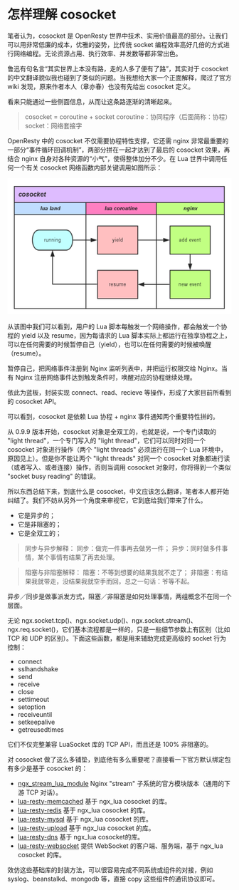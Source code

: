 # 怎样理解 cosocket

笔者认为，cosocket 是 OpenResty 世界中技术、实用价值最高的部分。让我们可以用非常低廉的成本，优雅的姿势，比传统 socket 编程效率高好几倍的方式进行网络编程。无论资源占用、执行效率、并发数等都非常出色。

鲁迅有句名言“其实世界上本没有路，走的人多了便有了路”，其实对于 cosocket 的中文翻译貌似我也碰到了类似的问题。当我想给大家一个正面解释，爬过了官方 wiki 发现，原来作者本人（章亦春）也没有先给出 cosocket 定义。

看来只能通过一些侧面信息，从而让这条路逐渐的清晰起来。

> cosocket = coroutine + socket
> coroutine：协同程序（后面简称：协程）
> socket：网络套接字

OpenResty 中的 cosocket 不仅需要协程特性支撑，它还需 nginx 非常最重要的一部分“事件循环回调机制”，两部分拼在一起才达到了最后的 cosocket 效果，再结合 nginx 自身对各种资源的“小气”，使得整体加分不少。在 Lua 世界中调用任何一个有关 cosocket 网络函数内部关键调用如图所示：

![](../images/cosocket_internal.png)

从该图中我们可以看到，用户的 Lua 脚本每触发一个网络操作，都会触发一个协程的 yield 以及 resume，因为每请求的 Lua 脚本实际上都运行在独享协程之上，可以在任何需要的时候暂停自己（yield），也可以在任何需要的时候被唤醒（resume）。

暂停自己，把网络事件注册到 Nginx 监听列表中，并把运行权限交给 Nginx。当有 Nginx 注册网络事件达到触发条件时，唤醒对应的协程继续处理。

依此为蓝板，封装实现 connect、read、recieve 等操作，形成了大家目前所看到的 cosocket API。

可以看到，cosocket 是依赖 Lua 协程 + nginx 事件通知两个重要特性拼的。

从 0.9.9 版本开始，cosocket 对象是全双工的，也就是说，一个专门读取的 "light thread"，一个专门写入的 "light thread"，它们可以同时对同一个 cosocket 对象进行操作（两个 "light threads" 必须运行在同一个 Lua 环境中，原因见上）。但是你不能让两个 "light threads" 对同一个 cosocket 对象都进行读（或者写入、或者连接）操作，否则当调用 cosocket 对象时，你将得到一个类似 "socket busy reading" 的错误。

所以东西总结下来，到底什么是 cosocket，中文应该怎么翻译，笔者本人都开始纠结了。我们不妨从另外一个角度来审视它，它到底给我们带来了什么。

* 它是异步的；
* 它是非阻塞的；
* 它是全双工的；

> 同步与异步解释：
> 同步：做完一件事再去做另一件；
> 异步：同时做多件事情，某个事情有结果了再去处理。

> 阻塞与非阻塞解释：
> 阻塞：不等到想要的结果我就不走了；
> 非阻塞：有结果我就带走，没结果我就空手而回，总之一句话：爷等不起。

异步／同步是做事派发方式，阻塞／非阻塞是如何处理事情，两组概念不在同一个层面。

无论 ngx.socket.tcp()、ngx.socket.udp()、ngx.socket.stream()、ngx.req.socket()，它们基本流程都是一样的，只是一些细节参数上有区别（比如 TCP 和 UDP 的区别）。下面这些函数，都是用来辅助完成更高级的 socket 行为控制：

* connect
* sslhandshake
* send
* receive
* close
* settimeout
* setoption
* receiveuntil
* setkeepalive
* getreusedtimes

它们不仅完整兼容 LuaSocket 库的 TCP API，而且还是 100% 非阻塞的。

对 cosocket 做了这么多铺垫，到底他有多么重要呢？直接看一下官方默认绑定包有多少是基于 cosocket 的：

* [ngx_stream_lua_module](https://github.com/openresty/stream-lua-nginx-module#readme) Nginx "stream" 子系统的官方模块版本（通用的下游 TCP 对话）。
* [lua-resty-memcached](https://github.com/openresty/lua-resty-memcached) 基于 ngx_lua cosocket 的库。
* [lua-resty-redis](https://github.com/openresty/lua-resty-redis) 基于 ngx_lua cosocket 的库。
* [lua-resty-mysql](https://github.com/openresty/lua-resty-mysql) 基于 ngx_lua cosocket 的库。
* [lua-resty-upload](https://github.com/openresty/lua-resty-upload) 基于 ngx_lua cosocket 的库。
* [lua-resty-dns](https://github.com/openresty/lua-resty-dns) 基于 ngx_lua cosocket的库。
* [lua-resty-websocket](https://github.com/openresty/lua-resty-websocket) 提供 WebSocket 的客户端、服务端，基于 ngx_lua cosocket 的库。

效仿这些基础库的封装方法，可以很容易完成不同系统或组件的对接，例如 syslog、beanstalkd、mongodb 等，直接 copy 这些组件的通讯协议即可。
